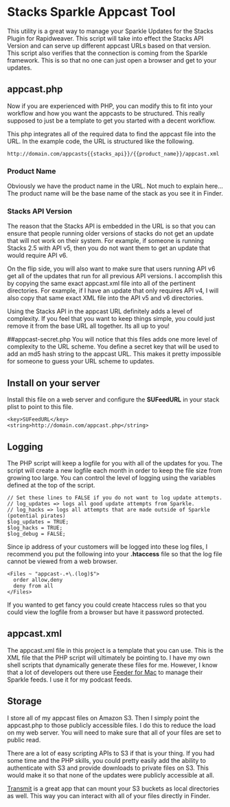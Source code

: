 # Stacks Sparkle Appcast Tool


This utility is a great way to manage your Sparkle Updates for the Stacks Plugin for Rapidweaver. This script will take into effect the Stacks API Version and can serve up different appcast URLs based on that version. This script also verifies that the connection is coming from the Sparkle framework. This is so that no one can just open a browser and get to your updates.

## appcast.php
Now if you are experienced with PHP, you can modify this to fit into your workflow and how you want the appcasts to be structured. This really supposed to just be a template to get you started with a decent workflow.

This php integrates all of the required data to find the appcast file into the URL. In the example code, the URL is structured like the following. 

	http://domain.com/appcasts{{stacks_api}}/{{product_name}}/appcast.xml

### Product Name
Obviously we have the product name in the URL. Not much to explain here... The product name will be the base name of the stack as you see it in Finder. 

### Stacks API Version
The reason that the Stacks API is embedded in the URL is so that you can ensure that people running older versions of stacks do not get an update that will not work on their system. For example, if someone is running Stacks 2.5 with API v5, then you do not want them to get an update that would require API v6. 

On the flip side, you will also want to make sure that users running API v6 get all of the updates that run for all previous API versions. I accomplish this by copying the same exact appcast.xml file into all of the pertinent directories. For example, if I have an update that only requires API v4, I will also copy that same exact XML file into the API v5 and v6 directories. 

Using the Stacks API in the appcast URL definitely adds a level of complexity. If you feel that you want to keep things simple, you could just remove it from the base URL all together. Its all up to you!

##appcast-secret.php
You will notice that this files adds one more level of complexity to the URL scheme. You define a secret key that will be used to add an md5 hash string to the appcast URL. This makes it pretty impossible for someone to guess your URL scheme to updates. 

## Install on your server
Install this file on a web server and configure the **SUFeedURL** in your stack plist to point to this file.

	<key>SUFeedURL</key>
	<string>http://domain.com/appcast.php</string>


## Logging
The PHP script will keep a logfile for you with all of the updates for you. The script will create a new logfile each month in order to keep the file size from growing too large. You can control the level of logging using the variables defined at the top of the script.

	// Set these lines to FALSE if you do not want to log update attempts.
	// log_updates => logs all good update attempts from Sparkle.
	// log_hacks => logs all attempts that are made outside of Sparkle (potential pirates)
	$log_updates = TRUE;
	$log_hacks = TRUE;
	$log_debug = FALSE;

Since ip address of your customers will be logged into these log files, I recommend you put the following into your **.htaccess** file so that the log file cannot be viewed from a web browser.

	<Files ~ "appcast-.+\.(log)$">
	  order allow,deny
	  deny from all
	</Files>

If you wanted to get fancy you could create htaccess rules so that you could view the logfile from a browser but have it password protected.


## appcast.xml
The appcast.xml file in this project is a template that you can use. This is the XML file that the PHP script will ultimately be pointing to. I have my own shell scripts that dynamically generate these files for me. However, I know that a lot of developers out there use [Feeder for Mac](https://itunes.apple.com/us/app/feeder/id405949153?mt=12&at=11l8IQ) to manage their Sparkle feeds. I use it for my podcast feeds. 

## Storage
I store all of my appcast files on Amazon S3. Then I simply point the appcast.php to those publicly accessible files. I do this to reduce the load on my web server. You will need to make sure that all of your files are set to public read. 

There are a lot of easy scripting APIs to S3 if that is your thing. If you had some time and the PHP skills, you could pretty easily add the ability to authenticate with S3 and provide downloads to private files on S3. This would make it so that none of the updates were publicly accessible at all. 

[Transmit](https://itunes.apple.com/us/app/transmit/id403388562?mt=12&at=11l8IQ) is a great app that can mount your S3 buckets as local directories as well. This way you can interact with all of your files directly in Finder. 
